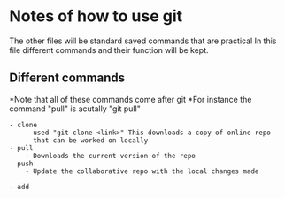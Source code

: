 # Notes of how to use git #

The other files will be standard saved commands that are practical
In this file different commands and their function will be kept.


## Different commands ##

\*Note that all of these commands come after git
\*For instance the command "pull" is acutally "git pull"

	- clone
		- used "git clone <link>" This downloads a copy of online repo
		  that can be worked on locally
	- pull
		- Downloads the current version of the repo
	- push
		- Update the collaborative repo with the local changes made
	
	- add
	

